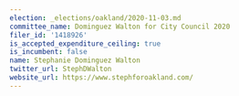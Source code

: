```yaml
---
election: _elections/oakland/2020-11-03.md
committee_name: Dominguez Walton for City Council 2020
filer_id: '1418926'
is_accepted_expenditure_ceiling: true
is_incumbent: false
name: Stephanie Dominguez Walton
twitter_url: StephDWalton
website_url: https://www.stephforoakland.com/
---
```


